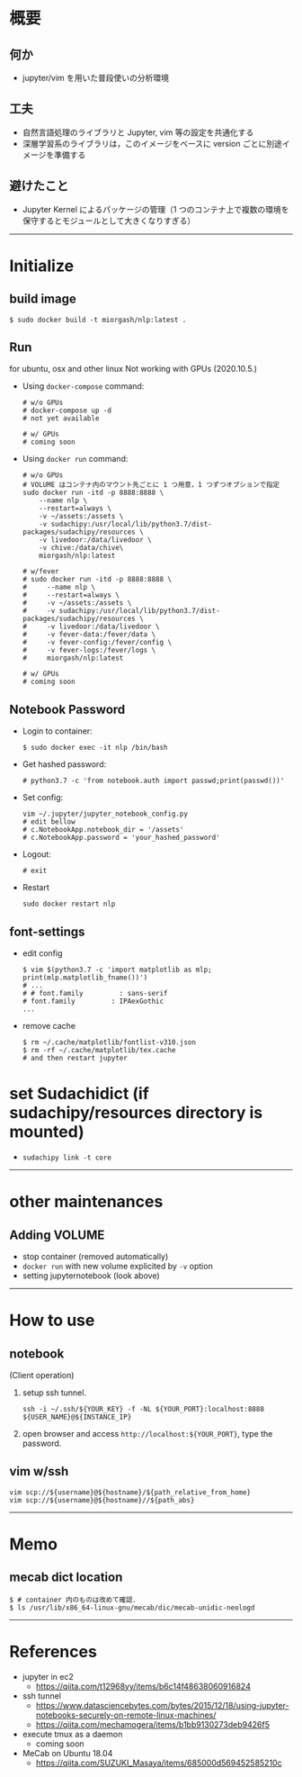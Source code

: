 # 概要

## 何か
- jupyter/vim を用いた普段使いの分析環境

## 工夫
- 自然言語処理のライブラリと Jupyter, vim 等の設定を共通化する
- 深層学習系のライブラリは，このイメージをベースに version ごとに別途イメージを準備する

## 避けたこと

- Jupyter Kernel によるパッケージの管理（1 つのコンテナ上で複数の環境を保守するとモジュールとして大きくなりすぎる）

---
# Initialize

## build image

```
$ sudo docker build -t miorgash/nlp:latest .
```

## Run

for ubuntu, osx and other linux
Not working with GPUs (2020.10.5.)

- Using `docker-compose` command:

    ```
    # w/o GPUs
    # docker-compose up -d
    # not yet available

    # w/ GPUs
    # coming soon
    ```

- Using `docker run` command:

    ```
    # w/o GPUs
    # VOLUME はコンテナ内のマウント先ごとに 1 つ用意，1 つずつオプションで指定
    sudo docker run -itd -p 8888:8888 \
        --name nlp \
        --restart=always \
        -v ~/assets:/assets \
        -v sudachipy:/usr/local/lib/python3.7/dist-packages/sudachipy/resources \
        -v livedoor:/data/livedoor \
        -v chive:/data/chive\
        miorgash/nlp:latest

    # w/fever
    # sudo docker run -itd -p 8888:8888 \
    #     --name nlp \
    #     --restart=always \
    #     -v ~/assets:/assets \
    #     -v sudachipy:/usr/local/lib/python3.7/dist-packages/sudachipy/resources \
    #     -v livedoor:/data/livedoor \
    #     -v fever-data:/fever/data \
    #     -v fever-config:/fever/config \
    #     -v fever-logs:/fever/logs \
    #     miorgash/nlp:latest

    # w/ GPUs
    # coming soon
    ```

## Notebook Password
- Login to container:

    ```
    $ sudo docker exec -it nlp /bin/bash
    ```

- Get hashed password:

    ```
    # python3.7 -c 'from notebook.auth import passwd;print(passwd())'
    ```

- Set config:

    ```
    vim ~/.jupyter/jupyter_notebook_config.py
    # edit bellow
    # c.NotebookApp.notebook_dir = '/assets'
    # c.NotebookApp.password = 'your_hashed_password'
    ```

- Logout:

    ```
    # exit
    ```

- Restart

    ```
    sudo docker restart nlp
    ```

## font-settings

- edit config

    ```
    $ vim $(python3.7 -c 'import matplotlib as mlp; print(mlp.matplotlib_fname())')
    # ...
    # # font.family         : sans-serif
    # font.family         : IPAexGothic
    ...
    ```

- remove cache

    ```
    $ rm ~/.cache/matplotlib/fontlist-v310.json
    $ rm -rf ~/.cache/matplotlib/tex.cache
    # and then restart jupyter
    ```

# set Sudachidict (if sudachipy/resources directory is mounted)

- `sudachipy link -t core`

---
# other maintenances
## Adding VOLUME

- stop container (removed automatically)
- `docker run` with new volume explicited by `-v` option
- setting jupyternotebook (look above)

---
# How to use
## notebook
(Client operation)
1. setup ssh tunnel.

    ```console
    ssh -i ~/.ssh/${YOUR_KEY} -f -NL ${YOUR_PORT}:localhost:8888 ${USER_NAME}@${INSTANCE_IP}
    ```

1. open browser and access `http://localhost:${YOUR_PORT}`, type the password.

## vim w/ssh

```
vim scp://${username}@${hostname}/${path_relative_from_home}
vim scp://${username}@${hostname}//${path_abs}
```

---
# Memo
## mecab dict location
```
$ # container 内のものは改めて確認．
$ ls /usr/lib/x86_64-linux-gnu/mecab/dic/mecab-unidic-neologd
```

---
# References
- jupyter in ec2
  - https://qiita.com/t12968yy/items/b6c14f48638060916824
- ssh tunnel
  - https://www.datasciencebytes.com/bytes/2015/12/18/using-jupyter-notebooks-securely-on-remote-linux-machines/
  - https://qiita.com/mechamogera/items/b1bb9130273deb9426f5
- execute tmux as a daemon
  - coming soon
- MeCab on Ubuntu 18.04
  - https://qiita.com/SUZUKI_Masaya/items/685000d569452585210c
